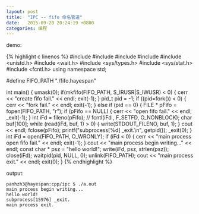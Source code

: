 ```yaml
---
layout: post
title:  "IPC -- fifo 命名管道"
date:   2015-09-20 20:24:19 +0800
categories: 编程
---
```


demo:

{% highlight c linenos %}
#include <iostream>
#include <cstring>
#include <cstdio>
#include <cstdlib>
#include <unistd.h>
#include <wait.h>
#include <sys/types.h>
#include <sys/stat.h>
#include <fcntl.h>
using namespace std;

#define FIFO_PATH "./fifo.hayespan"

int main() {
    umask(0);
    if(mkfifo(FIFO_PATH, S_IRUSR|S_IWUSR) < 0) {
        cerr << "create fifo fail." << endl;
        exit(-1);
    }
    pid_t pid = -1;
    if ((pid=fork()) < 0) {
        cerr << "fork fail." << endl;
        exit(-1);
    } else if (pid == 0) {
        FILE * pFifo = fopen(FIFO_PATH, "r");
        if (pFifo == NULL) {
            cerr << "open fifo fail." << endl;
            _exit(-1);
        }
        int iFd = fileno(pFifo);
        // fcntl(iFd , F_SETFD, O_NONBLOCK);
        char buf[100];
        while (read(iFd, buf, 1) > 0) {
            write(STDOUT_FILENO, buf, 1);
        }
        cout << endl;
        fclose(pFifo);
        printf("subprocess[%d] _exit.\n", getpid());
        _exit(0);
    }
    int iFd = open(FIFO_PATH, O_WRONLY); 
    if (iFd < 0) {
        cerr << "main process open fifo fail." << endl;
        exit(-1);
    }
    cout << "main process begin writing..." << endl;
    const char * psz = "hello world!";
    write(iFd, psz, strlen(psz));
    close(iFd);
    waitpid(pid, NULL, 0);
    unlink(FIFO_PATH);
    cout << "main process exit." << endl;
    exit(0);
}
{% endhighlight %}

output:

```
panhzh3@hayespan:cpp/ipc $ ./a.out 
main process begin writing...
hello world!
subprocess[15976] _exit.
main process exit.
```

